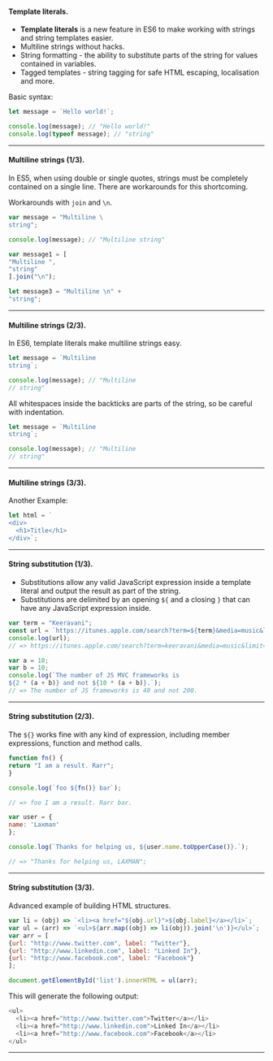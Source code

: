 

#### Template literals.

- __Template literals__ is a new feature in ES6 to make working with strings and string templates easier.
- Multiline strings without hacks.
- String formatting - the ability to substitute parts of the string for values contained in variables. 
- Tagged templates - string tagging for safe HTML escaping, localisation and more.

Basic syntax:

```js []
let message = `Hello world!`;

console.log(message); // "Hello world!" 
console.log(typeof message); // "string"
```

---

#### Multiline strings (1/3).

In ES5, when using double or single quotes, strings must be completely contained on a single line. There are workarounds
for this shortcoming.

Workarounds with  `join` and `\n`.

```js []
var message = "Multiline \
string";

console.log(message); // "Multiline string"

var message1 = [
"Multiline ",
"string"
].join("\n");

let message3 = "Multiline \n" +
"string";
```

---

#### Multiline strings (2/3).

In ES6, template literals make multiline strings easy.

```js []
let message = `Multiline
string`;

console.log(message); // "Multiline
// string"
```

All whitespaces inside the backticks are parts of the string, so be careful with indentation.

```js []
let message = `Multiline
string`;

console.log(message); // "Multiline
// string"
```

---

#### Multiline strings (3/3).



Another Example:

```js []
let html = `
<div>
  <h1>Title</h1>
</div>`;
```

---

#### String substitution (1/3).

- Substitutions allow any valid JavaScript expression inside a template literal and output the result as part
of the string.
- Substitutions are delimited by an opening `${` and a closing `}` that can have any JavaScript expression inside.

```js []
var term = "Keeravani";
const url = `https://itunes.apple.com/search?term=${term}&media=music&limit=20`;
console.log(url);
// => https://itunes.apple.com/search?term=keeravani&media=music&limit=20

var a = 10;
var b = 10;
console.log(`The number of JS MVC frameworks is
${2 * (a + b)} and not ${10 * (a + b)}.`);
// => The number of JS frameworks is 40 and not 200.
```

---

#### String substitution (2/3).

The `${}` works fine with any kind of expression, including member expressions, function and method calls.

```js []
function fn() {
return "I am a result. Rarr";
}

console.log(`foo ${fn()} bar`);

// => foo I am a result. Rarr bar.
```

```js []
var user = {
name: 'Laxman'
};

console.log(`Thanks for helping us, ${user.name.toUpperCase()}.`);

// => "Thanks for helping us, LAXMAN";
```

---

#### String substitution (3/3).

Advanced example of building HTML structures.

```js []
var li = (obj) => `<li><a href="${obj.url}">${obj.label}</a></li>`;
var ul = (arr) => `<ul>${arr.map((obj) => li(obj)).join('\n')}</ul>`;
var arr = [
{url: "http://www.twitter.com", label: "Twitter"},
{url: "http://www.linkedin.com", label: "Linked In"},
{url: "http://www.facebook.com", label: "Facebook"}
];

document.getElementById('list').innerHTML = ul(arr);
```

This will generate the following output:

```js []
<ul>
  <li><a href="http://www.twitter.com">Twitter</a></li>
  <li><a href="http://www.linkedin.com">Linked In</a></li>
  <li><a href="http://www.facebook.com">Facebook</a></li>
</ul>
```

---
